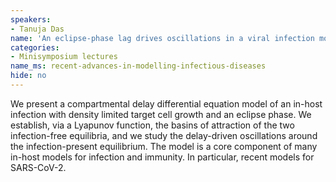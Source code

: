 ```yaml
---
speakers:
- Tanuja Das
name: 'An eclipse-phase lag drives oscillations in a viral infection model with a general growth function'
categories:
- Minisymposium lectures
name_ms: recent-advances-in-modelling-infectious-diseases
hide: no
---
```

We present a compartmental delay differential equation model of an in-host infection with density limited target cell growth and an eclipse phase. We establish, via a Lyapunov function, the basins of attraction of the two infection-free equilibria, and we study the delay-driven oscillations around the infection-present equilibrium. The model is a core component of many in-host models for infection and immunity. In particular, recent models for SARS-CoV-2.
